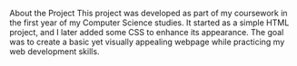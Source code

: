 About the Project
This project was developed as part of my coursework in the first year of my Computer Science studies. It started as a simple HTML project, and I later added some CSS to enhance its appearance. The goal was to create a basic yet visually appealing webpage while practicing my web development skills.
